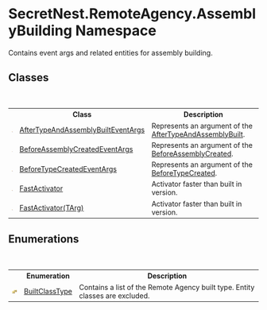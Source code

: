 # SecretNest.RemoteAgency.AssemblyBuilding Namespace
 

Contains event args and related entities for assembly building.


## Classes
&nbsp;<table><tr><th></th><th>Class</th><th>Description</th></tr><tr><td>![Public class](media/pubclass.gif "Public class")</td><td><a href="T_SecretNest_RemoteAgency_AssemblyBuilding_AfterTypeAndAssemblyBuiltEventArgs">AfterTypeAndAssemblyBuiltEventArgs</a></td><td>
Represents an argument of the <a href="E_SecretNest_RemoteAgency_RemoteAgency_AfterTypeAndAssemblyBuilt">AfterTypeAndAssemblyBuilt</a>.</td></tr><tr><td>![Public class](media/pubclass.gif "Public class")</td><td><a href="T_SecretNest_RemoteAgency_AssemblyBuilding_BeforeAssemblyCreatedEventArgs">BeforeAssemblyCreatedEventArgs</a></td><td>
Represents an argument of the <a href="E_SecretNest_RemoteAgency_RemoteAgency_BeforeAssemblyCreated">BeforeAssemblyCreated</a>.</td></tr><tr><td>![Public class](media/pubclass.gif "Public class")</td><td><a href="T_SecretNest_RemoteAgency_AssemblyBuilding_BeforeTypeCreatedEventArgs">BeforeTypeCreatedEventArgs</a></td><td>
Represents an argument of the <a href="E_SecretNest_RemoteAgency_RemoteAgency_BeforeTypeCreated">BeforeTypeCreated</a>.</td></tr><tr><td>![Public class](media/pubclass.gif "Public class")</td><td><a href="T_SecretNest_RemoteAgency_AssemblyBuilding_FastActivator">FastActivator</a></td><td>
Activator faster than built in version.</td></tr><tr><td>![Public class](media/pubclass.gif "Public class")</td><td><a href="T_SecretNest_RemoteAgency_AssemblyBuilding_FastActivator_1">FastActivator(TArg)</a></td><td>
Activator faster than built in version.</td></tr></table>

## Enumerations
&nbsp;<table><tr><th></th><th>Enumeration</th><th>Description</th></tr><tr><td>![Public enumeration](media/pubenumeration.gif "Public enumeration")</td><td><a href="T_SecretNest_RemoteAgency_AssemblyBuilding_BuiltClassType">BuiltClassType</a></td><td>
Contains a list of the Remote Agency built type. Entity classes are excluded.</td></tr></table>&nbsp;
